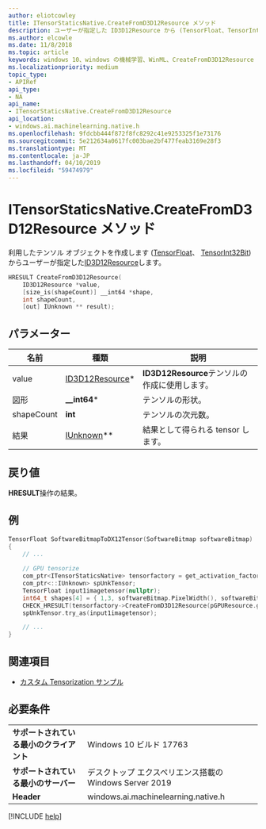 ```yaml
---
author: eliotcowley
title: ITensorStaticsNative.CreateFromD3D12Resource メソッド
description: ユーザーが指定した ID3D12Resource から (TensorFloat、TensorInt32Bit) を利用したテンソル オブジェクトを作成します。
ms.author: elcowle
ms.date: 11/8/2018
ms.topic: article
keywords: windows 10、windows の機械学習、WinML、CreateFromD3D12Resource
ms.localizationpriority: medium
topic_type:
- APIRef
api_type:
- NA
api_name:
- ITensorStaticsNative.CreateFromD3D12Resource
api_location:
- windows.ai.machinelearning.native.h
ms.openlocfilehash: 9fdcbb444f872f8fc8292c41e9253325f1e73176
ms.sourcegitcommit: 5e212634a0617fc003bae2bf477feab3169e28f3
ms.translationtype: MT
ms.contentlocale: ja-JP
ms.lasthandoff: 04/10/2019
ms.locfileid: "59474979"
---
```

# <a name="itensorstaticsnativecreatefromd3d12resource-method"></a>ITensorStaticsNative.CreateFromD3D12Resource メソッド

利用したテンソル オブジェクトを作成します ([TensorFloat](https://docs.microsoft.com/uwp/api/windows.ai.machinelearning.tensorfloat)、 [TensorInt32Bit](https://docs.microsoft.com/uwp/api/windows.ai.machinelearning.tensorint32bit)) からユーザーが指定した[ID3D12Resource](https://docs.microsoft.com/windows/desktop/api/d3d12/nn-d3d12-id3d12resource)します。

```cpp
HRESULT CreateFromD3D12Resource(
    ID3D12Resource *value, 
    [size_is(shapeCount)] __int64 *shape, 
    int shapeCount, 
    [out] IUnknown ** result);
```

## <a name="parameters"></a>パラメーター

| 名前 | 種類 | 説明 |
|------|------|-------------|
| value | [ID3D12Resource](https://docs.microsoft.com/windows/desktop/api/d3d12/nn-d3d12-id3d12resource)* | **ID3D12Resource**テンソルの作成に使用します。 |
| 図形 | **__int64**\* | テンソルの形状。 |
| shapeCount | **int** | テンソルの次元数。 |
| 結果 | [IUnknown](https://docs.microsoft.com/windows/desktop/api/unknwn/nn-unknwn-iunknown)** | 結果として得られる tensor します。 |

## <a name="returns"></a>戻り値

**HRESULT**操作の結果。

## <a name="examples"></a>例

```cpp
TensorFloat SoftwareBitmapToDX12Tensor(SoftwareBitmap softwareBitmap)
{
    // ...
    
    // GPU tensorize
    com_ptr<ITensorStaticsNative> tensorfactory = get_activation_factory<TensorFloat, ITensorStaticsNative>();
    com_ptr<::IUnknown> spUnkTensor;
    TensorFloat input1imagetensor(nullptr);
    int64_t shapes[4] = { 1,3, softwareBitmap.PixelWidth(), softwareBitmap.PixelHeight() };
    CHECK_HRESULT(tensorfactory->CreateFromD3D12Resource(pGPUResource.get(), shapes, 4, spUnkTensor.put()));
    spUnkTensor.try_as(input1imagetensor);

    // ...
}
```

## <a name="see-also"></a>関連項目

* [カスタム Tensorization サンプル](https://github.com/Microsoft/Windows-Machine-Learning/tree/master/Samples/CustomTensorization)

## <a name="requirements"></a>必要条件

| | |
|-|-|
| **サポートされている最小のクライアント** | Windows 10 ビルド 17763 |
| **サポートされている最小のサーバー** | デスクトップ エクスペリエンス搭載の Windows Server 2019 |
| **Header** | windows.ai.machinelearning.native.h |

[!INCLUDE [help](../includes/get-help.md)]
